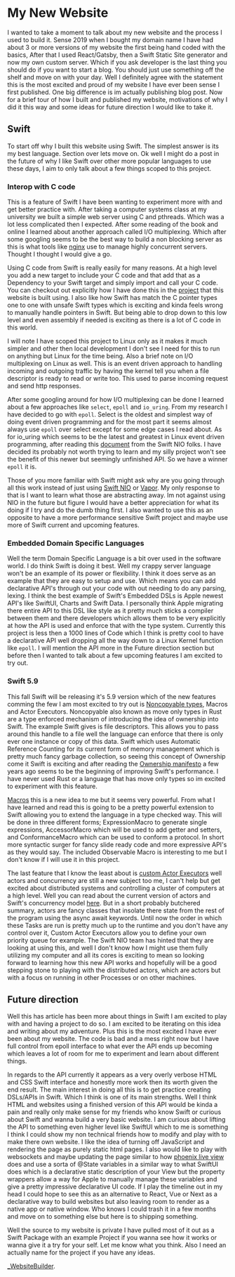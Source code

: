 # My New Website

I wanted to take a moment to talk about my new website and the process I used to build it. Sense 2019 when I bought my domain name I have had about 3 or more versions of my website the first being hand coded with the basics, After that I used React/Gatsby, then a Swift Static Site generator and now my own custom server. Which if you ask developer is the last thing you should do if you want to start a blog. You should just use something off the shelf and move on with your day. Well I definitely agree with the statement this is the most excited and proud of my website I have ever been sense I first published. One big difference is im actually publishing blog post. Now for a brief tour of how I built and published my website, motivations of why I did it this way and some ideas for future direction I would like to take it.

## Swift

To start off why I built this website using Swift. The simplest answer is its my best language. Section over lets move on. Ok well I might do a post in the future of why I like Swift over other more popular languages to use these days, I aim to only talk about a few things scoped to this project. 

### Interop with C code

This is a feature of Swift I have been wanting to experiment more with and get better practice with. After taking a computer systems class at my university we built a simple web server using C and pthreads. Which was a lot less complicated then I expected. After some reading of the book and online I learned about another approach called I/O multiplexing. Which after some googling seems to be the best way to build a non blocking server as this is what tools like [nginx](https://nginxproxymanager.com) use to manage highly concurrent servers. Thought I thought I would give a go.

Using C code from Swift is really easily for many reasons. At a high level you add a new target to include your C code and that add that as a Dependency to your Swift target and simply import and call your C code. You can checkout out explicitly how I have done this in the [project](https://github.com/zaneenders/_WebsiteBuilder) that this website is built using. I also like how Swift has match the C pointer types one to one with unsafe Swift types which is exciting and kinda feels wrong to manually handle pointers in Swift. But being able to drop down to this low level and even assembly if needed is exciting as there is a lot of C code in this world.

I will note I have scoped this project to Linux only as it makes it much simpler and other then local development I don't see I need for this to run on anything but Linux for the time being. Also a brief note on I/O multiplexing on Linux as well. This is an event driven approach to handling incoming and outgoing traffic by having the kernel tell you when a file descriptor is ready to read or write too. This used to parse incoming request and send http responses.

After some googling around for how I/O multiplexing can be done I learned about a few approaches like `select`, `epoll` and `io_uring`. From my research I have decided to go with `epoll`. Select is the oldest and simplest way of doing event driven programming and for the most part it seems almost always use `epoll` over select except for some edge cases I read about. As for io_uring which seems to be the latest and greatest in Linux event driven programming, after reading this [document](https://github.com/apple/swift-nio/blob/8c2654c9c5d9a53107b7a4827b542806833b50e3/docs/io_uring.md#L4) from the Swift NIO folks. I have decided its probably not worth trying to learn and my silly project won't see the benefit of this newer but seemingly unfinished API. So we have a winner `epoll` it is. 

Those of you more familiar with Swift might ask why are you going through all this work instead of just using [Swift NIO](https://github.com/apple/swift-nio/tree/8c2654c9c5d9a53107b7a4827b542806833b50e3) or [Vapor](https://vapor.codes). My only response to that is I want to learn what those are abstracting away. Im not against using NIO in the future but figure I would have a better appreciation for what its doing if I try and do the dumb thing first. I also wanted to use this as an opposite to have a more performance sensitive Swift project and maybe use more of Swift current and upcoming features.

### Embedded Domain Specific Languages

Well the term Domain Specific Language is a bit over used in the software world. I do think Swift is doing it best. Well my crappy server language won't be an example of its power or flexibility. I think it does serve as an example that they are easy to setup and use. Which means you can add declarative API's through out your code with out needing to do any parsing, lexing. I think the best example of Swift's Embedded DSLs is Apple newest API's like SwiftUI, Charts and Swift Data. I personally think Apple migrating there entire API to this DSL like style as it pretty much sticks a compiler between them and there developers which allows them to be very explicitly at how the API is used and enforce that with the type system. Currently this project is less then a 1000 lines of Code which I think is pretty cool to have a declarative API well dropping all the way down to a Linux Kernel function like `epoll`. I will mention the API more in the Future direction section but before then I wanted to talk about a few upcoming features I am excited to try out.

### Swift 5.9

This fall Swift will be releasing it's 5.9 version which of the new features comming the few I am most excited to try out is [Noncopyable types](https://github.com/apple/swift-evolution/blob/main/proposals/0390-noncopyable-structs-and-enums.md), Macros and Actor Executors. Noncopyable also known as move only types in Rust are a type enforced mechanism of introducing the idea of ownership into Swift. The example Swift gives is file descriptors. This allows you to pass around this handle to a file well the language can enforce that there is only ever one instance or copy of this data. Swift which uses Automatic Reference Counting for its current form of memory management which is pretty much fancy garbage collection, so seeing this concept of Ownership come it Swift is exciting and after reading the [Ownership manifesto](https://github.com/apple/swift/blob/main/docs/OwnershipManifesto.md) a few years ago seems to be the beginning of improving Swift's performance. I have never used Rust or a language that has move only types so im excited to experiment with this feature.

[Macros](https://github.com/apple/swift-evolution/blob/main/visions/macros.md) this is a new idea to me but it seems very powerful. From what I have learned and read this is going to be a pretty powerful extension to Swift allowing you to extend the language in a type checked way. This will be done in three different forms; ExpressionMacro to generate single expressions, AccessorMacro which will be used to add getter and setters, and ConformanceMacro which can be used to conform a protocol. In short more syntactic surger for fancy slide ready code and more expressive API's as they would say. The included Observable Macro is interesting to me but I don't know if I will use it in this project.

The last feature that I know the least about is [custom Actor Executors](https://github.com/apple/swift-evolution/blob/main/proposals/0392-custom-actor-executors.md) well actors and concurrency are still a new subject too me, I can't help but get excited about distributed systems and controlling a cluster of computers at a high level. Well you can read about the current version of actors and Swift's concurrency model [here](https://docs.swift.org/swift-book/documentation/the-swift-programming-language/concurrency/). But in a short probably butchered summary, actors are fancy classes that insolate there state from the rest of the program using the async await keywords. Until now the order in which these Tasks are run is pretty much up to the runtime and you don't have any control over it, Custom Actor Executors allow you to define your own priority queue for example. The Swift NIO team has hinted that they are looking at using this, and well I don't know how I might use them fully utilizing my computer and all its cores is exciting to mean so looking forward to learning how this new API works and hopefully will be a good stepping stone to playing with the distributed actors, which are actors but with a focus on running in other Processes or on other machines.

## Future direction

Well this has article has been more about things in Swift I am excited to play with and having a project to do so. I am excited to be iterating on this idea and writing about my adventure. Plus this is the most excited I have ever been about my website. The code is bad and a mess right now but I have full control from epoll interface to what ever the API ends up becoming which leaves a lot of room for me to experiment and learn about different things. 

In regards to the API currently it appears as a very overly verbose HTML and CSS Swift interface and honestly more work then its worth given the end result. The main interest in doing all this is to get practice creating DSLs/APIs in Swift. Which I think is one of its main strengths. Well I think HTML and websites using a finished version of this API would be kinda a pain and really only make sense for my friends who know Swift or curious about Swift and wanna build a very basic website. I am curious about lifting the API to something even higher level like SwiftUI which to me is something I think I could show my non technical friends how to modify and play with to make there own website. I like the idea of turning off JavaScript and rendering the page as purely static html pages. I also would like to play with websockets and maybe updating the page similar to how [phoenix live view](https://www.youtube.com/watch?v=FADQAnq0RpA) does and use a sorta of @State variables in a similar way to what SwiftUI does which is a declarative static description of your View but the property wrappers allow a way for Apple to manually manage these variables and give a pretty impressive declarative UI code. If I play the timeline out in my head I could hope to see this as an alternative to React, Vue or Next as a declarative way to build websites but also leaving room to render as a native app or native window. Who knows I could trash it in a few months and move on to something else but here is to shipping something. 

Well the source to my website is private I have pulled most of it out as a Swift Package with an example Project if you wanna see how it works or wanna give it a try for your self. Let me know what you think. Also I need an actually name for the project if you have any ideas.

[_WebsiteBuilder](https://github.com/zaneenders/_WebsiteBuilder). 